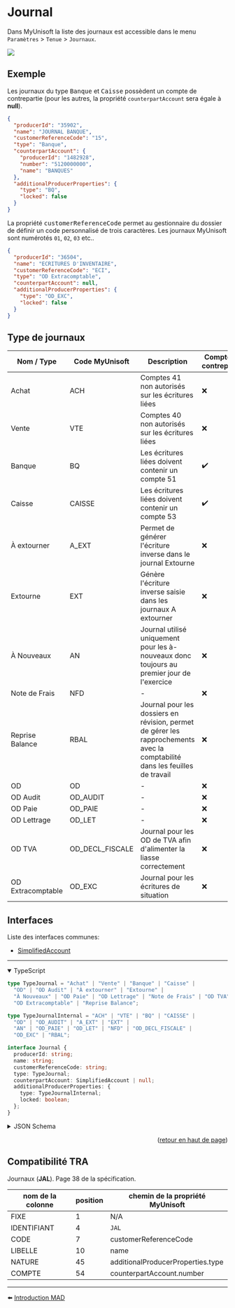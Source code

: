 <span id="readme-top"></span>

# Journal

Dans MyUnisoft la liste des journaux est accessible dans le menu `Paramètres` > `Tenue` > `Journaux`.

![](../../../docs/images/liste_journaux.PNG)


## Exemple

Les journaux du type <kbd>Banque</kbd> et <kbd>Caisse</kbd> possèdent un compte de contrepartie (pour les autres, la propriété `counterpartAccount` sera égale à **null**).

```json
{
  "producerId": "35902",
  "name": "JOURNAL BANQUE",
  "customerReferenceCode": "15",
  "type": "Banque",
  "counterpartAccount": {
    "producerId": "1482928",
    "number": "5120000000",
    "name": "BANQUES"
  },
  "additionalProducerProperties": {
    "type": "BQ",
    "locked": false
  }
}
```

La propriété <kbd>customerReferenceCode</kbd> permet au gestionnaire du dossier de définir un code personnalisé de trois caractères. Les journaux MyUnisoft sont numérotés `01`, `02`, `03` etc..

```json
{
  "producerId": "36504",
  "name": "ECRITURES D'INVENTAIRE",
  "customerReferenceCode": "ECI",
  "type": "OD Extracomptable",
  "counterpartAccount": null,
  "additionalProducerProperties": {
    "type": "OD_EXC",
    "locked": false
  }
}
```

## Type de journaux

| Nom / Type | Code MyUnisoft | Description | Compte de contrepartie |
| --- | --- | --- | --- |
| Achat | ACH | Comptes 41 non autorisés sur les écritures liées | ❌ |
| Vente | VTE | Comptes 40 non autorisés sur les écritures liées | ❌ |
| Banque | BQ | Les écritures liées doivent contenir un compte 51 | ✔️ |
| Caisse | CAISSE | Les écritures liées doivent contenir un compte 53 | ✔️ |
| À extourner | A_EXT | Permet de générer l'écriture inverse dans le journal Extourne | ❌ |
| Extourne | EXT | Génère l'écriture inverse saisie dans les journaux A extourner | ❌ |
| À Nouveaux | AN | Journal utilisé uniquement pour les à-nouveaux donc toujours au premier jour de l'exercice | ❌ |
| Note de Frais | NFD | - | ❌ |
| Reprise Balance | RBAL | Journal pour les dossiers en révision, permet de gérer les rapprochements avec la comptabilité dans les feuilles de travail | ❌ |
| OD | OD | - | ❌ |
| OD Audit | OD_AUDIT | - | ❌ |
| OD Paie | OD_PAIE | - | ❌ |
| OD Lettrage | OD_LET | - | ❌ |
| OD TVA | OD_DECL_FISCALE | Journal pour les OD de TVA afin d'alimenter la liasse correctement | ❌ |
| OD Extracomptable | OD_EXC | Journal pour les écritures de situation | ❌ |


## Interfaces

Liste des interfaces communes:
- [SimplifiedAccount](./simplifiedAccount.md)

---

<details open>
<summary>TypeScript</summary>

```ts
type TypeJournal = "Achat" | "Vente" | "Banque" | "Caisse" |
  "OD" | "OD Audit" | "À extourner" | "Extourne" |
  "À Nouveaux" | "OD Paie" | "OD Lettrage" | "Note de Frais" | "OD TVA" |
  "OD Extracomptable" | "Reprise Balance";

type TypeJournalInternal = "ACH" | "VTE" | "BQ" | "CAISSE" |
  "OD" | "OD_AUDIT" | "A_EXT" | "EXT" |
  "AN" | "OD_PAIE" | "OD_LET" | "NFD" | "OD_DECL_FISCALE" |
  "OD_EXC" | "RBAL";

interface Journal {
  producerId: string;
  name: string;
  customerReferenceCode: string;
  type: TypeJournal;
  counterpartAccount: SimplifiedAccount | null;
  additionalProducerProperties: {
    type: TypeJournalInternal;
    locked: boolean;
  };
}
```
</details>

<details>
<summary>JSON Schema</summary>

```json
{
  "$schema": "http://json-schema.org/draft-07/schema#",
  "additionalProperties": false,
  "type": "object",
  "properties": {
    "producerId": {
      "type": "string"
    },
    "name": {
      "type": "string"
    },
    "customerReferenceCode": {
      "type": "string",
      "minLength": 2,
      "maxLength": 4,
      "pattern": "^[a-zA-Z0-9]+$",
      "description": "A unique code reference (editable by the customer upon creation)"
    },
    "type": {
      "type": "string",
      "enum": [
        "Achat",
        "Vente",
        "Banque",
        "Caisse",
        "OD",
        "OD Audit",
        "OD Simulation",
        "A Extourner",
        "Extourne",
        "A Nouveaux",
        "OD Paie",
        "OD Lettrage",
        "Note de Frais",
        "OD TVA",
        "OD Extracomptable",
        "Reprise Balance"
      ]
    },
    "counterpartAccount": {
      "additionalProperties": false,
      "type": "object",
      "description": "Financial account (PCG class account starting with 5)",
      "properties": {
        "producerId": {
          "type": "string",
          "nullable": true
        },
        "name": {
          "type": "string",
          "description": "Name of bank or cash register",
          "nullable": true
        },
        "number": {
          "type": "string",
          "pattern": "^[a-zA-Z0-9]+$",
          "minLength": 6,
          "maxLength": 20,
          "examples": [
            51220000,
            53110000
          ],
          "nullable": true
        }
      },
      "nullable": true
    },
    "additionalProducerProperties": {
      "type": "object",
      "properties": {
        "type": {
          "type": "string",
          "description": "Internal MyUnisoft journal type code",
          "enum": [
            "ACH",
            "VTE",
            "BQ",
            "CAISSE",
            "OD",
            "OD_AUDIT",
            "A_EXT",
            "EXT",
            "AN",
            "OD_PAIE",
            "OD_LET",
            "NFD",
            "OD_DECL_FISCALE",
            "OD_EXC",
            "RBAL"
          ]
        },
        "locked": {
          "type": "boolean",
          "description": "Cannot edit or add new movements on a locked journal"
        }
      },
      "nullable": true,
      "required": [
        "type",
        "locked"
      ]
    }
  },
  "required": [
    "customerReferenceCode",
    "type",
    "name",
    "producerId"
  ]
}
```
</details>

<p align="right">(<a href="#readme-top">retour en haut de page</a>)</p>

## Compatibilité TRA

Journaux (**JAL**). Page 38 de la spécification.

| nom de la colonne | position | chemin de la propriété MyUnisoft |
| --- | --- | --- | 
| FIXE | 1 | N/A |
| IDENTIFIANT | 4 | `JAL` |
| CODE | 7 | customerReferenceCode |
| LIBELLE | 10 | name |
| NATURE | 45 | additionalProducerProperties.type |
| COMPTE | 54 | counterpartAccount.number |

---

⬅️ [Introduction MAD](../../introduction.md)
